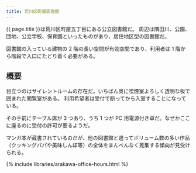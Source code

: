 ```yaml
---
title: 荒川区町屋図書館
---
```


{{ page.title }}は荒川区町屋五丁目にある公立図書館だ。
周辺は隅田川、公園、団地、公立学校、保育園といったものがあり、居住地区型の図書館だ。

図書館の入っている建物の 2 階の長い空間が有効空間であり、利用者は 1 階から階段で入口にたどり着く必要がある。

## 概要

目立つのはサイレントルームの存在だ。いちばん奥に喫煙室よろしく透明な板で囲まれた閲覧室がある。
利用希望者は受付で断ってから入室することになっている。

その手前にテーブル席が 3 つあり、うち 1 つが PC 用電源付き卓だ。なぜかここに座るのに受付の許可が要るようだ。

マンガ本が蔵書されているのだが、他の図書館と違ってボリューム数の多い作品（クッキングパパや美味しんぼ等）の全体をまんべんなく蒐集する傾向が見受けられる。

{% include libraries/arakawa-office-hours.html %}
